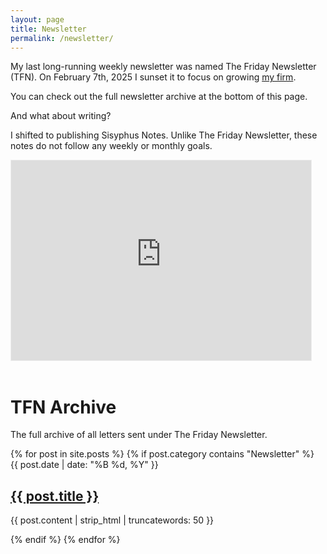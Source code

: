 ```yaml
---
layout: page
title: Newsletter
permalink: /newsletter/
---
```


My last long-running weekly newsletter was named The Friday Newsletter (TFN).
On February 7th, 2025 I sunset it to focus on growing [my firm](https://sisyphusconsulting.org).

You can check out the full newsletter archive at the bottom of this page.

And what about writing?

I shifted to publishing Sisyphus Notes. Unlike The Friday Newsletter, these notes do not follow any weekly or monthly goals.

<iframe src="https://sisyphusnotes.substack.com/embed" width="480" height="320" style="border:1px solid #EEE; background:white;" frameborder="0" scrolling="no"></iframe>

<br>
<br>
<h1 class="page-title">TFN Archive</h1>
<p class="page-description">The full archive of all letters sent under The Friday Newsletter.</p>


<div class="post-list">
    {% for post in site.posts %}
      {% if post.category contains "Newsletter" %}
      <article class="post-item">
        <span class="post-date">{{ post.date | date: "%B %d, %Y" }}</span>
        <h2 class="post-title">
          <a href="{{ post.url | relative_url }}">{{ post.title }}</a>
        </h2>
        <p class="post-excerpt">{{ post.content | strip_html | truncatewords: 50 }}</p>
      </article>
      {% endif %}
    {% endfor %}
  </div>